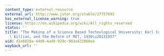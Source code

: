 ```yaml
---
content_type: external-resource
external_url: http://www.jstor.org/stable/27757693
has_external_license_warning: true
license: https://en.wikipedia.org/wiki/All_rights_reserved
status: ''
title: "The Making of a Science Based Technological University: Karl Compton, James\
  \ Killian, and the Reform of MIT, 1930\u20131957"
uid: d2e6828a-44d8-4a40-929c-903a422060ea
wayback_url: ''
---
```

